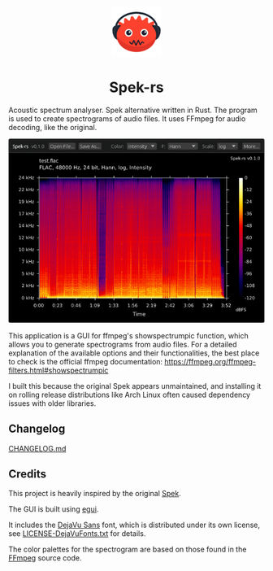 <p align="center"><img src="assets/icon.png" alt="MarkText" width="100" height="100"></p>

<h1 align="center">Spek-rs</h1>

Acoustic spectrum analyser. Spek alternative written in Rust. The program is used to create spectrograms of audio files. It uses FFmpeg for audio decoding, like the original.

<p align="center">
<img src=".github/assets/screenshot.png"/>
</p>

This application is a GUI for ffmpeg's showspectrumpic function, which allows you to generate spectrograms from audio files. For a detailed explanation of the available options and their functionalities, the best place to check is the official ffmpeg documentation: https://ffmpeg.org/ffmpeg-filters.html#showspectrumpic

I built this because the original Spek appears unmaintained, and installing it on rolling release distributions like Arch Linux often caused dependency issues with older libraries.

## Changelog

[CHANGELOG.md](CHANGELOG.md)

## Credits

This project is heavily inspired by the original [Spek](https://www.spek.cc/).

The GUI is built using [egui](https://github.com/emilk/egui).

It includes the [DejaVu Sans](https://dejavu-fonts.github.io/) font, which is distributed under its own license, see [LICENSE-DejaVuFonts.txt](./assets/LICENSE-DejaVuFonts.txt) for details.

The color palettes for the spectrogram are based on those found in the [FFmpeg](https://ffmpeg.org/) source code.
